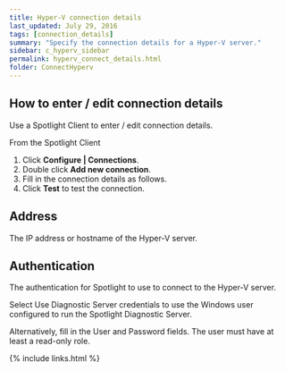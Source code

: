 ```yaml
---
title: Hyper-V connection details
last_updated: July 29, 2016
tags: [connection_details]
summary: "Specify the connection details for a Hyper-V server."
sidebar: c_hyperv_sidebar
permalink: hyperv_connect_details.html
folder: ConnectHyperv
---
```



## How to enter / edit connection details

Use a Spotlight Client to enter / edit connection details.

From the Spotlight Client

1.  Click **Configure \| Connections**.
2.  Double click **Add new connection**.
3.  Fill in the connection details as follows.
4.  Click **Test** to test the connection.


## Address

The IP address or hostname of the Hyper-V server.


## Authentication

The authentication for Spotlight to use to connect to the Hyper-V server.

Select Use Diagnostic Server credentials to use the Windows user configured to run the Spotlight Diagnostic Server.

Alternatively, fill in the User and Password fields. The user must have at least a read-only role.


{% include links.html %}
